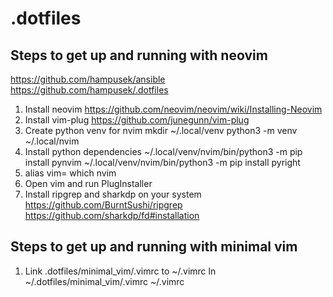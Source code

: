 # .dotfiles
## Steps to get up and running with neovim 
https://github.com/hampusek/ansible
https://github.com/hampusek/.dotfiles

1. Install neovim
https://github.com/neovim/neovim/wiki/Installing-Neovim
2. Install vim-plug
https://github.com/junegunn/vim-plug
3. Create python venv for nvim
mkdir ~/.local/venv
python3 -m venv ~/.local/nvim
4. Install python dependencies
~/.local/venv/nvim/bin/python3 -m pip install pynvim
~/.local/venv/nvim/bin/python3 -m pip install pyright
5. alias vim= which nvim
6. Open vim and run 
PlugInstaller
7. Install ripgrep and sharkdp on your system
https://github.com/BurntSushi/ripgrep
https://github.com/sharkdp/fd#installation

## Steps to get up and running with minimal vim
1. Link .dotfiles/minimal_vim/.vimrc to ~/.vimrc
ln ~/.dotfiles/minimal_vim/.vimrc ~/.vimrc
